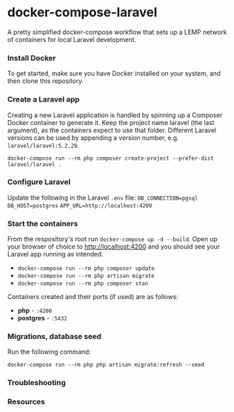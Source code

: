 # docker-compose-laravel

A pretty simplified docker-compose workflow that sets up a LEMP network of containers for local Laravel development.

### Install Docker

To get started, make sure you have Docker installed on your system, and then clone this repository.

### Create a Laravel app

Creating a new Laravel application is handled by spinning up a Composer Docker container to generate it.
Keep the project name laravel (the last argument), as the containers expect to use that folder.
Different Laravel versions can be used by appending a version number, e.g. `laravel/laravel:5.2.29`.

```
docker-compose run --rm php composer create-project --prefer-dist laravel/laravel .
```

### Configure Laravel

Update the following in the Laravel `.env` file:
`DB_CONNECTION=pgsql`
`DB_HOST=postgres`
`APP_URL=http://localhost:4200`

### Start the containers

From the respository's root run `docker-compose up -d --build`. Open up your browser of choice to [http://localhost:4200](http://localhost:4200) and you should see your Laravel app running as intended.

- `docker-compose run --rm php composer update`
- `docker-compose run --rm php artisan migrate`
- `docker-compose run --rm php composer stan`

Containers created and their ports (if used) are as follows:

- **php** - `:4200`
- **postgres** - `:5432`

### Migrations, database seed

Run the following command:
```shell
docker-compose run --rm php php artisan migrate:refresh --seed
```

### Troubleshooting

<!-- The following issues have occurred: -->

### Resources

